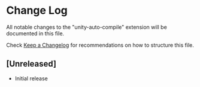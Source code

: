 # Change Log

All notable changes to the "unity-auto-compile" extension will be documented in this file.

Check [Keep a Changelog](http://keepachangelog.com/) for recommendations on how to structure this file.

## [Unreleased]

- Initial release